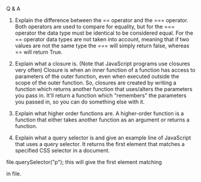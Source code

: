 Q & A

1. Explain the difference between the == operator and the === operator.
Both operators are used to compare for equality, but for the === operator the
data type must be identical to be considered equal. For the == operator data types
are not taken into account, meaning that if two values are not the same type
the === will simply return false, whereas == will return True.

2. Explain what a closure is. (Note that JavaScript programs use closures very often)
Closure is when an inner function of a function has access to parameters of the outer function,
even when executed outside the scope of the outer function.
So, closures are created by writing a function which returns another function that uses/alters
the parameters you pass in. It'll return a function which "remembers" the parameters you
passed in, so you can do something else with it.

3. Explain what higher order functions are.
A higher-order function is a function that either takes another function as an
argument or returns a function.

4. Explain what a query selector is and give an example line of JavaScript that uses a query selector.
It returns the first element that matches a specified CSS selector in a document.

file.querySelector("p");  this will give the first element matching <p> in file.
